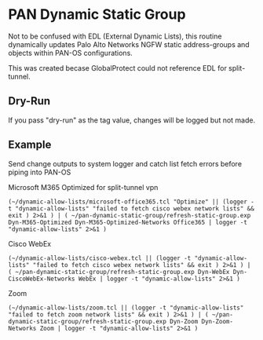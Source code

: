# PAN Dynamic Static Group

Not to be confused with EDL (External Dynamic Lists), this routine dynamically updates Palo Alto Networks NGFW static address-groups and objects within PAN-OS configurations.

This was created becase GlobalProtect could not reference EDL for split-tunnel.


## Dry-Run

If you pass "dry-run" as the tag value, changes will be logged but not made.

## Example

Send change outputs to system logger and catch list fetch errors before piping into PAN-OS

Microsoft M365 Optimized for split-tunnel vpn

```shell
(~/dynamic-allow-lists/microsoft-office365.tcl "Optimize" || (logger -t "dynamic-allow-lists" "failed to fetch cisco webex network lists" && exit ) 2>&1 ) | ( ~/pan-dynamic-static-group/refresh-static-group.exp Dyn-M365-Optimized Dyn-M365-Optimized-Networks Office365 | logger -t "dynamic-allow-lists" 2>&1 )
```

Cisco WebEx

```shell
(~/dynamic-allow-lists/cisco-webex.tcl || (logger -t "dynamic-allow-lists" "failed to fetch cisco webex network lists" && exit ) 2>&1 ) | ( ~/pan-dynamic-static-group/refresh-static-group.exp Dyn-WebEx Dyn-CiscoWebEx-Networks WebEx | logger -t "dynamic-allow-lists" 2>&1 )
```

Zoom

```shell
(~/dynamic-allow-lists/zoom.tcl || (logger -t "dynamic-allow-lists" "failed to fetch zoom network lists" && exit ) 2>&1 ) | ( ~/pan-dynamic-static-group/refresh-static-group.exp Dyn-Zoom Dyn-Zoom-Networks Zoom | logger -t "dynamic-allow-lists" 2>&1 )
```
